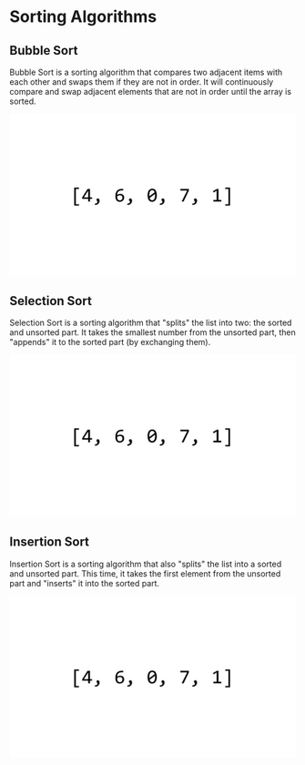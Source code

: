 # Sorting Algorithms

## Bubble Sort

Bubble Sort is a sorting algorithm that compares two adjacent items with each other and swaps them if they are not in order. It will continuously compare and swap adjacent elements that are not in order until the array is sorted.

<img src="./images/bubble-sort.gif" alt="The bubble sort algorithm" />

## Selection Sort

Selection Sort is a sorting algorithm that "splits" the list into two: the sorted and unsorted part. It takes the smallest number from the unsorted part, then "appends" it to the sorted part (by exchanging them).

<img src="./images/selection-sort.gif" alt="The selection sort algorithm" />

## Insertion Sort

Insertion Sort is a sorting algorithm that also "splits" the list into a sorted and unsorted part. This time, it takes the first element from the unsorted part and "inserts" it into the sorted part.

<img src="./images/insertion-sort.gif" alt="The insertion sort algorithm" />